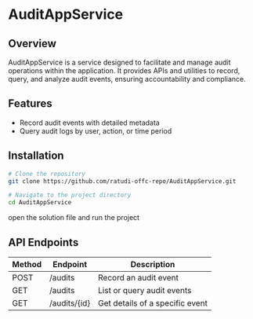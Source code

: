 # AuditAppService

## Overview

AuditAppService is a service designed to facilitate and manage audit operations within the application. It provides APIs and utilities to record, query, and analyze audit events, ensuring accountability and compliance.

## Features

- Record audit events with detailed metadata
- Query audit logs by user, action, or time period

## Installation

```bash
# Clone the repository
git clone https://github.com/ratudi-offc-repo/AuditAppService.git

# Navigate to the project directory
cd AuditAppService
```
open the solution file and run the project


## API Endpoints

| Method | Endpoint          | Description                    |
|--------|-------------------|--------------------------------|
| POST   | /audits           | Record an audit event          |
| GET    | /audits           | List or query audit events     |
| GET    | /audits/{id}      | Get details of a specific event|

